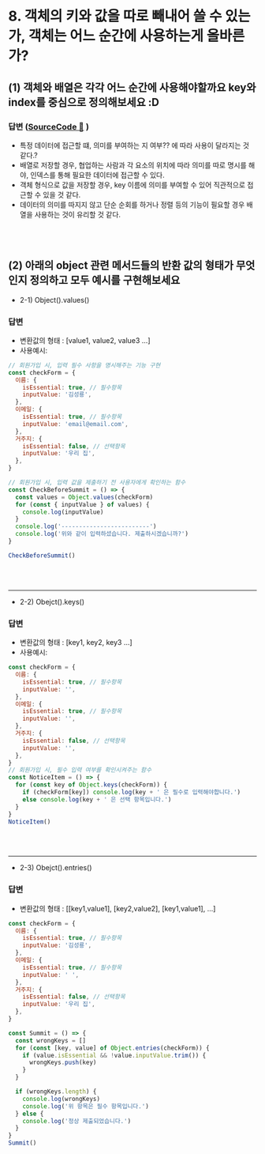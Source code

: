 # 8. 객체의 키와 값을 따로 빼내어 쓸 수 있는가, 객체는 어느 순간에 사용하는게 올바른가?

## (1) 객체와 배열은 각각 어느 순간에 사용해야할까요 key와 index를 중심으로 정의해보세요 :D

### 답변 ([SourceCode 🔗](https://github.com/2023-frontend1/First_Repo/blob/yunshin/yunshin/4주차/자바스크립트_체크리스트/체크리스트8/배열과_객체_사용의_의미론적_해석.js) )

- 특정 데이터에 접근할 떄, 의미를 부여하는 지 여부?? 에 따라 사용이 달라지는 것 같다.?
- 배열로 저장할 경우, 협업하는 사람과 각 요소의 위치에 따라 의미를 따로 명시를 해야, 인덱스를 통해 필요한 데이터에 접근할 수 있다.
- 객체 형식으로 값을 저장할 경우, key 이름에 의미를 부여할 수 있어 직관적으로 접근할 수 있을 것 같다.
- 데이터의 의미를 따지지 않고 단순 순회를 하거나 정렬 등의 기능이 필요할 경우 배열을 사용하는 것이 유리할 것 같다.

</br>
</br>

## (2) 아래의 object 관련 메서드들의 반환 값의 형태가 무엇인지 정의하고 모두 예시를 구현해보세요

- 2-1) Object().values()

### 답변

- 변환값의 형태 : [value1, value2, value3 ...]
- 사용예시:

```js
// 회원가입 시, 입력 필수 사항을 명시해주는 기능 구현
const checkForm = {
  이름: {
    isEssential: true, // 필수항목
    inputValue: '김성룡',
  },
  이메일: {
    isEssential: true, // 필수항목
    inputValue: 'email@email.com',
  },
  거주지: {
    isEssential: false, // 선택항목
    inputValue: '우리 집',
  },
}

// 회원가입 시, 입력 값을 제출하기 전 사용자에게 확인하는 함수
const CheckBeforeSummit = () => {
  const values = Object.values(checkForm)
  for (const { inputValue } of values) {
    console.log(inputValue)
  }
  console.log('-------------------------')
  console.log('위와 같이 입력하셨습니다. 제출하시겠습니까?')
}

CheckBeforeSummit()
```

</br>
</br>

---

- 2-2) Obejct().keys()

### 답변

- 변환값의 형태 : [key1, key2, key3 ...]
- 사용예시:

```js
const checkForm = {
  이름: {
    isEssential: true, // 필수항목
    inputValue: '',
  },
  이메일: {
    isEssential: true, // 필수항목
    inputValue: '',
  },
  거주지: {
    isEssential: false, // 선택항목
    inputValue: '',
  },
}
// 회원가입 시, 필수 입력 여부를 확인시켜주는 함수
const NoticeItem = () => {
  for (const key of Object.keys(checkForm)) {
    if (checkForm[key]) console.log(key + ' 은 필수로 입력해야합니다.')
    else console.log(key + ' 은 선택 항목입니다.')
  }
}
NoticeItem()
```

</br>
</br>

---

- 2-3) Obejct().entries()

### 답변

- 변환값의 형태 : [[key1,value1], [key2,value2], [key1,value1], ...]

```js
const checkForm = {
  이름: {
    isEssential: true, // 필수항목
    inputValue: '김성룡',
  },
  이메일: {
    isEssential: true, // 필수항목
    inputValue: ' ',
  },
  거주지: {
    isEssential: false, // 선택항목
    inputValue: '우리 집',
  },
}

const Summit = () => {
  const wrongKeys = []
  for (const [key, value] of Object.entries(checkForm)) {
    if (value.isEssential && !value.inputValue.trim()) {
      wrongKeys.push(key)
    }
  }

  if (wrongKeys.length) {
    console.log(wrongKeys)
    console.log('위 항목은 필수 항목입니다.')
  } else {
    console.log('정상 제출되었습니다.')
  }
}
Summit()
```
